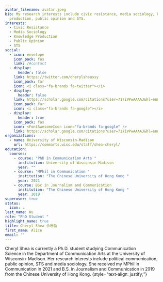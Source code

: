 ```yaml
---
avatar_filename: avatar.jpeg
bio: My research interests include civic resistance, media sociology, knowledge
  production, public opinion and STS.
interests:
  - Civic Resistance
  - Media Sociology
  - Knowledge Production
  - Public Opinion
  - STS
social:
  - icon: envelope
    icon_pack: fas
    link: /#contact
  - display:
      header: false
    link: https://twitter.com/cherylsheassy
    icon_pack: far
    icon: <i class="fa-brands fa-twitter"></i>
  - display:
      header: false
    link: https://scholar.google.com/citations?user=717iVPwAAAAJ&hl=en&authuser=1
    icon_pack: far
    icon: <i class="fa-brands fa-google"></i>
  - display:
      header: true
    icon_pack: fas
    icon: <FontAwesomeIcon icon="fa-brands fa-google" />
    link: https://scholar.google.com/citations?user=717iVPwAAAAJ&hl=en&authuser=1
organizations:
  - name: University of Wisconsin-Madison
    url: https://commarts.wisc.edu/staff/shea-cheryl/
education:
  courses:
    - course: "PhD in Communication Arts "
      institution: University of Wisconsin-Madison
      year: ""
    - course: "MPhil in Communication "
      institution: "The Chinese University of Hong Kong "
      year: 2021
    - course: BSc in Journalism and Communication
      institution: "The Chinese University of Hong Kong "
      year: 2019
superuser: true
status:
  icon: ☕️
last_name: Wu
role: "PhD Student "
highlight_name: true
title: Cheryl Shea 佘思盈
first_name: Alice
email: ""
---
```

Cheryl Shea is currently a Ph.D. student studying Communication Science in the Department of Communication Arts at the University of Wisconsin–Madison. Her research interests include political communication, public opinion, STS and media sociology. She received my MPhil in Communication in 2021 and B.S. in Journalism and Communication in 2019 from the Chinese University of Hong Kong.
{style="text-align: justify;"}